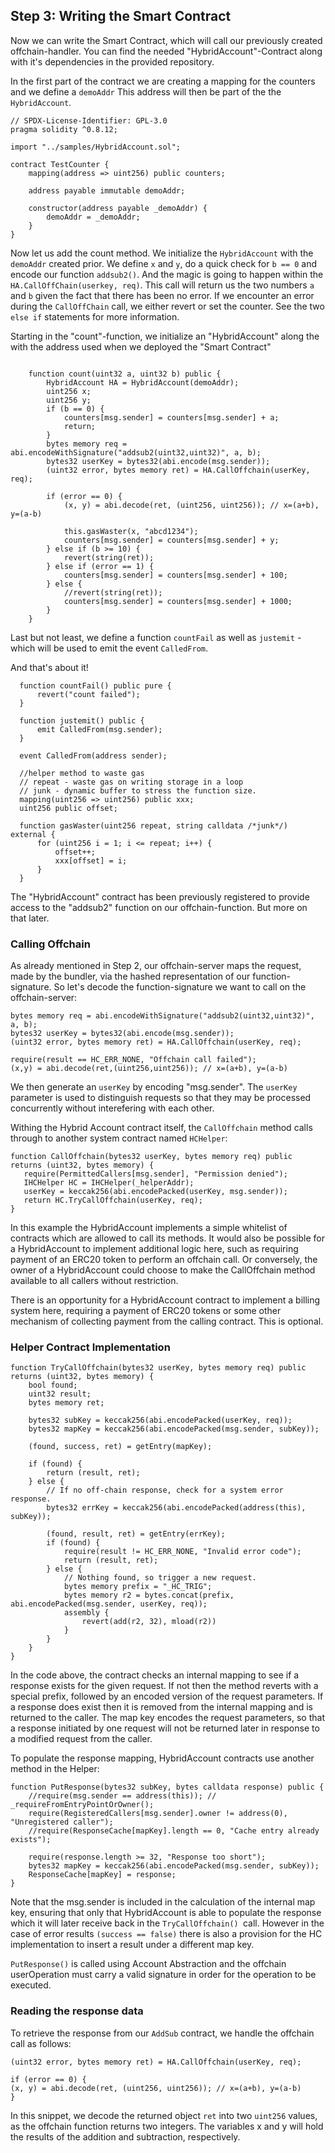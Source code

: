 ## Step 3: Writing the Smart Contract

Now we can write the Smart Contract, which will call our previously created offchain-handler.
You can find the needed "HybridAccount"-Contract along with it's dependencies in the provided repository.

In the first part of the contract we are creating a mapping for the counters and we define a ``demoAddr``
This address will then be part of the the ``HybridAccount``.

```solidity
// SPDX-License-Identifier: GPL-3.0
pragma solidity ^0.8.12;

import "../samples/HybridAccount.sol";

contract TestCounter {
    mapping(address => uint256) public counters;

    address payable immutable demoAddr;

    constructor(address payable _demoAddr) {
        demoAddr = _demoAddr;
    }
}

```

Now let us add the count method. We initialize the `HybridAccount` with the `demoAddr` created prior. We define `x`
and `y`, do a quick check for ``b == 0`` and encode our function ``addsub2()``.
And the magic is going to happen within the ``HA.CallOffChain(userkey, req)``.
This call will return us the two numbers `a` and `b` given the fact that there has been no error. If we encounter an
error during the `CallOffChain` call, we either revert or set the counter. See the two `else if` statements for more
information.

Starting in the "count"-function, we initialize an "HybridAccount" along the with the address used when we deployed
the "Smart Contract"

```solidity

    function count(uint32 a, uint32 b) public {
        HybridAccount HA = HybridAccount(demoAddr);
        uint256 x;
        uint256 y;
        if (b == 0) {
            counters[msg.sender] = counters[msg.sender] + a;
            return;
        }
        bytes memory req = abi.encodeWithSignature("addsub2(uint32,uint32)", a, b);
        bytes32 userKey = bytes32(abi.encode(msg.sender));
        (uint32 error, bytes memory ret) = HA.CallOffchain(userKey, req);

        if (error == 0) {
            (x, y) = abi.decode(ret, (uint256, uint256)); // x=(a+b), y=(a-b)

            this.gasWaster(x, "abcd1234");
            counters[msg.sender] = counters[msg.sender] + y;
        } else if (b >= 10) {
            revert(string(ret));
        } else if (error == 1) {
            counters[msg.sender] = counters[msg.sender] + 100;
        } else {
            //revert(string(ret));
            counters[msg.sender] = counters[msg.sender] + 1000;
        }
    }
```

Last but not least, we define a function `countFail` as well as `justemit` - which will be used to emit the
event `CalledFrom`.

And that's about it!

```solidity
  function countFail() public pure {
      revert("count failed");
  }

  function justemit() public {
      emit CalledFrom(msg.sender);
  }

  event CalledFrom(address sender);

  //helper method to waste gas
  // repeat - waste gas on writing storage in a loop
  // junk - dynamic buffer to stress the function size.
  mapping(uint256 => uint256) public xxx;
  uint256 public offset;

  function gasWaster(uint256 repeat, string calldata /*junk*/) external {
      for (uint256 i = 1; i <= repeat; i++) {
          offset++;
          xxx[offset] = i;
      }
  }
```

The "HybridAccount" contract has been previously registered to provide access to the "addsub2" function on our
offchain-function. But more on that later.

### Calling Offchain

As already mentioned in Step 2, our offchain-server maps the request, made by the bundler, via the hashed representation
of our function-signature. So let's decode the function-signature we want to call on the offchain-server:

```solidity
bytes memory req = abi.encodeWithSignature("addsub2(uint32,uint32)", a, b);
bytes32 userKey = bytes32(abi.encode(msg.sender));
(uint32 error, bytes memory ret) = HA.CallOffchain(userKey, req);

require(result == HC_ERR_NONE, "Offchain call failed");
(x,y) = abi.decode(ret,(uint256,uint256)); // x=(a+b), y=(a-b)
```

We then generate an `userKey` by encoding "msg.sender". The `userKey` parameter is used to distinguish requests so that
they may be processed concurrently without interefering with each other.

Withing the Hybrid Account contract itself, the `CallOffchain` method calls through to another system contract named
`HCHelper`:

``` solidity
function CallOffchain(bytes32 userKey, bytes memory req) public returns (uint32, bytes memory) {
   require(PermittedCallers[msg.sender], "Permission denied");
   IHCHelper HC = IHCHelper(_helperAddr);
   userKey = keccak256(abi.encodePacked(userKey, msg.sender));
   return HC.TryCallOffchain(userKey, req);
}
```

In this example the HybridAccount implements a simple whitelist of contracts which are allowed to call its methods. It
would also be possible for a HybridAccount to implement additional logic here, such as requiring payment of an ERC20
token to perform an offchain call. Or conversely, the owner of a HybridAccount could choose to make the CallOffchain
method available to all callers without restriction.

There is an opportunity for a HybridAccount contract to implement a billing system here, requiring a payment of ERC20
tokens or some other mechanism of collecting payment from the calling contract. This is optional.

### Helper Contract Implementation

```solidity
function TryCallOffchain(bytes32 userKey, bytes memory req) public returns (uint32, bytes memory) {
    bool found;
    uint32 result;
    bytes memory ret;

    bytes32 subKey = keccak256(abi.encodePacked(userKey, req));
    bytes32 mapKey = keccak256(abi.encodePacked(msg.sender, subKey));

    (found, success, ret) = getEntry(mapKey);

    if (found) {
        return (result, ret);
    } else {
        // If no off-chain response, check for a system error response.
        bytes32 errKey = keccak256(abi.encodePacked(address(this), subKey));

        (found, result, ret) = getEntry(errKey);
        if (found) {
            require(result != HC_ERR_NONE, "Invalid error code");
            return (result, ret);
        } else {
            // Nothing found, so trigger a new request.
            bytes memory prefix = "_HC_TRIG";
            bytes memory r2 = bytes.concat(prefix, abi.encodePacked(msg.sender, userKey, req));
            assembly {
                revert(add(r2, 32), mload(r2))
            }
        }
    }
}
```

In the code above, the contract checks an internal mapping to see if a response exists for the given request. If not
then the method reverts with a special prefix, followed by an encoded version of the request parameters. If a response
does exist then it is removed from the internal mapping and is returned to the caller. The map key encodes the request
parameters, so that a response initiated by one request will not be returned later in response to a modified request
from the caller.

To populate the response mapping, HybridAccount contracts use another method in the Helper:

```solidity
function PutResponse(bytes32 subKey, bytes calldata response) public {
    //require(msg.sender == address(this)); // _requireFromEntryPointOrOwner();
    require(RegisteredCallers[msg.sender].owner != address(0), "Unregistered caller");
    //require(ResponseCache[mapKey].length == 0, "Cache entry already exists");

    require(response.length >= 32, "Response too short");
    bytes32 mapKey = keccak256(abi.encodePacked(msg.sender, subKey));
    ResponseCache[mapKey] = response;
}
```

Note that the msg.sender is included in the calculation of the internal map key, ensuring that only that HybridAccount
is able to populate the response which it will later receive back in the `TryCallOffchain() `call. However in the case of
error results `(success == false)` there is also a provision for the HC implementation to insert a result under a
different map key.

`PutResponse()` is called using Account Abstraction and the offchain userOperation must carry a valid signature in order
for the operation to be executed.

### Reading the response data

To retrieve the response from our `AddSub` contract, we handle the offchain call as follows:

```solidity
(uint32 error, bytes memory ret) = HA.CallOffchain(userKey, req);

if (error == 0) {
(x, y) = abi.decode(ret, (uint256, uint256)); // x=(a+b), y=(a-b)
}
```

In this snippet, we decode the returned object `ret` into two `uint256` values, as the offchain function returns two
integers. The variables x and y will hold the results of the addition and subtraction, respectively.

